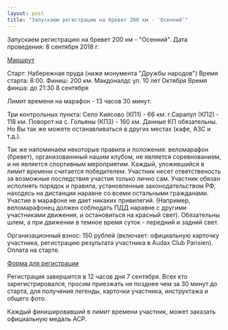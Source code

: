 ```yaml
---
layout: post
title: "Запускаем регистрацию на бревет 200 км - 'Осенний'"
---
```

Запускаем регистрацию на бревет 200 км - "Осенний".
Дата проведения: 8 сентября 2018 г. 

<p><a href="https://clck.ru/EFcV9">Маршрут</a></p>

Старт: Набережная пруда (ниже монумента "Дружбы народов")
Время старта: 8:00. 
Финиш: 200 км. Макдоналдс ул. 10 лет Октября
Время финша: до 21:30 8 сентября

Лимит времени на марафон - 13 часов 30 минут.

Три контрольных пункта:
Село Киясово (КП1) - 66 км.
г.Сарапул (КП2) - 118 км.
Поворот на с. Гольяны (КП3) - 160 км.
Данные КП обязательны. Но Вы так же можете останавливаться в других местах (кафе, АЗС и т.д.). 

Так же напоминаем некоторые правила и положения: веломарафон (бревет), организованнный нашим клубом, не является соревнованием, и не является спортивным мероприятим. Каждый, уложившийся в лимит времени считается победителем. 
Участник несет ответственость за возможные последствия участия только лично сам. Участник обязан исполнять порядок и правила, установленные законодательством РФ, находясь на дистанции наравне со всеми остальными гражданами. Участие в марафоне не дает никаких привилегий. (Например, веломарафонец должен соблюдать ПДД наравне с другими участниками движения, и остановиться на красный свет).
Обязательны шлем, а при движении в темное время суток - передний и задний свет.

Организационный взнос: 150 рублей (включает: официальную карточку участника, регистрацию результата участника в Audax Club Parisien). Оплата на старте.

<p><a href="https://clck.ru/EFchL">Форма для регистрации</a></p>

Регистрация завершится в 12 часов дня 7 сентября.
Всех кто зарегистрировался, просим приезжать не позднее чем за 30 минут до старта, для получения легенды, карточки участника, инструктажа и общего фото.

Каждый финишировавший в лимит времени участник, может заказать официальную медаль ACP.
